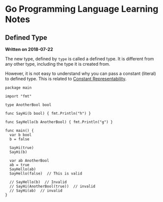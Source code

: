 # Go Programming Language Learning Notes

## Defined Type

__Written on 2018-07-22__

The new type, defined by `type` is called a defined type. It is different from
any other type, including the type it is created from.

However, it is not easy to understand why you can pass a constant (literal) to
defined type. This is related to [Constant
Representability](https://golang.org/ref/spec\#Representability).


    package main

    import "fmt"

    type AnotherBool bool

    func SayHi(b bool) { fmt.Println("h") }

    func SayHello(b AnotherBool) { fmt.Println("g") }

    func main() {
      var b bool
      b = false

      SayHi(true)
      SayHi(b)

      var ab AnotherBool
      ab = true
      SayHello(ab)
      SayHello(false)  // This is valid

      // SayHello(b)  // Invalid
      // SayHi(AnotherBool(true))  // invalid
      // SayHi(ab)  // invalid
    }

